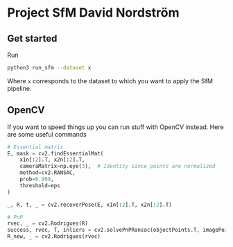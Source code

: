 # Project SfM David Nordström

## Get started

Run 

```bash
python3 run_sfm --dataset x
```

Where `x` corresponds to the dataset to which you want to apply the SfM pipeline. 


## OpenCV
If you want to speed things up you can run stuff with OpenCV instead. Here are some useful commands

```python
# Essential matrix
E, mask = cv2.findEssentialMat(
    x1n[:2].T, x2n[:2].T, 
    cameraMatrix=np.eye(3),  # Identity since points are normalized
    method=cv2.RANSAC,
    prob=0.999,
    threshold=eps
) 

_, R, t, _ = cv2.recoverPose(E, x1n[:2].T, x2n[:2].T)  

# PnP 
rvec, _ = cv2.Rodrigues(R)
success, rvec, T, inliers = cv2.solvePnPRansac(objectPoints.T, imagePoints, K, None, rvec=rvec, useExtrinsicGuess=True)
R_new, _ = cv2.Rodrigues(rvec)

```